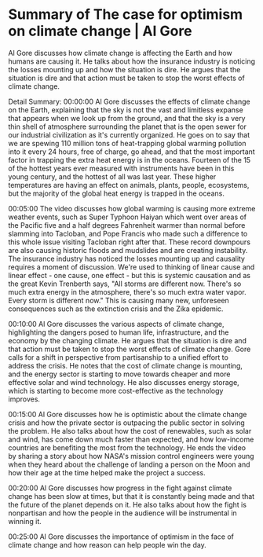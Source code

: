# Summary of The case for optimism on climate change | Al Gore

Al Gore discusses how climate change is affecting the Earth and how humans are causing it. He talks about how the insurance industry is noticing the losses mounting up and how the situation is dire. He argues that the situation is dire and that action must be taken to stop the worst effects of climate change.

Detail Summary: 
00:00:00
Al Gore discusses the effects of climate change on the Earth, explaining that the sky is not the vast and limitless expanse that appears when we look up from the ground, and that the sky is a very thin shell of atmosphere surrounding the planet that is the open sewer for our industrial civilization as it's currently organized. He goes on to say that we are spewing 110 million tons of heat-trapping global warming pollution into it every 24 hours, free of charge, go ahead, and that the most important factor in trapping the extra heat energy is in the oceans. Fourteen of the 15 of the hottest years ever measured with instruments have been in this young century, and the hottest of all was last year. These higher temperatures are having an effect on animals, plants, people, ecosystems, but the majority of the global heat energy is trapped in the oceans.

00:05:00
The video discusses how global warming is causing more extreme weather events, such as Super Typhoon Haiyan which went over areas of the Pacific five and a half degrees Fahrenheit warmer than normal before slamming into Tacloban, and Pope Francis who made such a difference to this whole issue visiting Tacloban right after that. These record downpours are also causing historic floods and mudslides and are creating instability. The insurance industry has noticed the losses mounting up and causality requires a moment of discussion. We're used to thinking of linear cause and linear effect - one cause, one effect - but this is systemic causation and as the great Kevin Trenberth says, "All storms are different now. There's so much extra energy in the atmosphere, there's so much extra water vapor. Every storm is different now." This is causing many new, unforeseen consequences such as the extinction crisis and the Zika epidemic.

00:10:00
Al Gore discusses the various aspects of climate change, highlighting the dangers posed to human life, infrastructure, and the economy by the changing climate. He argues that the situation is dire and that action must be taken to stop the worst effects of climate change. Gore calls for a shift in perspective from partisanship to a unified effort to address the crisis. He notes that the cost of climate change is mounting, and the energy sector is starting to move towards cheaper and more effective solar and wind technology. He also discusses energy storage, which is starting to become more cost-effective as the technology improves.

00:15:00
Al Gore discusses how he is optimistic about the climate change crisis and how the private sector is outpacing the public sector in solving the problem. He also talks about how the cost of renewables, such as solar and wind, has come down much faster than expected, and how low-income countries are benefiting the most from the technology. He ends the video by sharing a story about how NASA's mission control engineers were young when they heard about the challenge of landing a person on the Moon and how their age at the time helped make the project a success.

00:20:00
Al Gore discusses how progress in the fight against climate change has been slow at times, but that it is constantly being made and that the future of the planet depends on it. He also talks about how the fight is nonpartisan and how the people in the audience will be instrumental in winning it.

00:25:00
Al Gore discusses the importance of optimism in the face of climate change and how reason can help people win the day.

